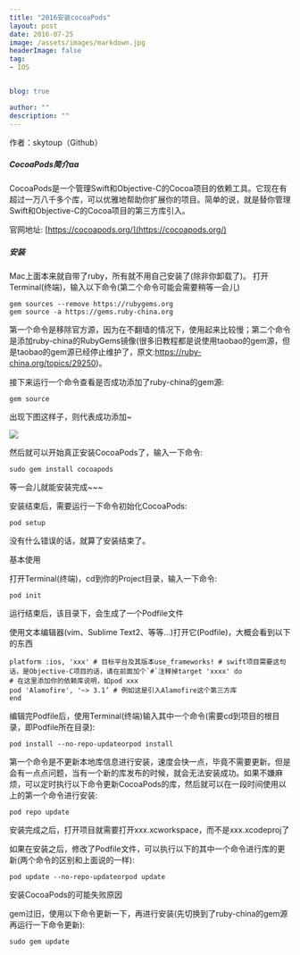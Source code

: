 ```yaml
---
title: "2016安装cocoaPods"
layout: post
date: 2016-07-25
image: /assets/images/markdown.jpg
headerImage: false
tag:
- IOS


blog: true

author: ""
description: ""
---
```


作者：skytoup（Github）


##### CocoaPods简介aa

CocoaPods是一个管理Swift和Objective-C的Cocoa项目的依赖工具。它现在有超过一万八千多个库，可以优雅地帮助你扩展你的项目。简单的说，就是替你管理Swift和Objective-C的Cocoa项目的第三方库引入。

官网地址: [https://cocoapods.org/](https://cocoapods.org/)

##### 安装

Mac上面本来就自带了ruby，所有就不用自己安装了(除非你卸载了)。
打开Terminal(终端)，输入以下命令(第二个命令可能会需要稍等一会儿)

```
gem sources --remove https://rubygems.org
gem source -a https://gems.ruby-china.org

```

第一个命令是移除官方源，因为在不翻墙的情况下，使用起来比较慢；第二个命令是添加ruby-china的RubyGems镜像(很多旧教程都是说使用taobao的gem源，但是taobao的gem源已经停止维护了，原文:https://ruby-china.org/topics/29250)。

接下来运行一个命令查看是否成功添加了ruby-china的gem源:

`gem source`

出现下图这样子，则代表成功添加~

![](http://cc.cocimg.com/api/uploads/20160601/1464751049903867.png)

然后就可以开始真正安装CocoaPods了，输入一下命令:


`sudo gem install cocoapods`

等一会儿就能安装完成~~~

安装结束后，需要运行一下命令初始化CocoaPods:

`pod setup`

没有什么错误的话，就算了安装结束了。

基本使用

打开Terminal(终端)，cd到你的Project目录，输入一下命令:

`pod init`

运行结束后，该目录下，会生成了一个Podfile文件

使用文本编辑器(vim、Sublime Text2、等等…)打开它(Podfile)，大概会看到以下的东西

```
platform :ios, 'xxx' # 目标平台及其版本use_frameworks! # swift项目需要这句话，是Objective-C项目的话，请在前面加个`#`注释掉target 'xxxx' do
# 在这里添加你的依赖库说明，如pod xxx
pod 'Alamofire', '~> 3.1’ # 例如这是引入Alamofire这个第三方库
end
```

编辑完Podfile后，使用Terminal(终端)输入其中一个命令(需要cd到项目的根目录，即Podfile所在目录):


`pod install --no-repo-updateorpod install`

第一个命令是不更新本地库信息进行安装，速度会快一点，毕竟不需要更新。但是会有一点点问题，当有一个新的库发布的时候，就会无法安装成功。如果不嫌麻烦，可以定时执行以下命令更新CocoaPods的库，然后就可以在一段时间使用以上的第一个命令进行安装:

`pod repo update`

安装完成之后，打开项目就需要打开xxx.xcworkspace，而不是xxx.xcodeproj了

如果在安装之后，修改了Podfile文件，可以执行以下的其中一个命令进行库的更新(两个命令的区别和上面说的一样):



`pod update --no-repo-updateorpod update`

安装CocoaPods的可能失败原因

gem过旧，使用以下命令更新一下，再进行安装(先切换到了ruby-china的gem源再运行一下命令更新):


`sudo gem update`












